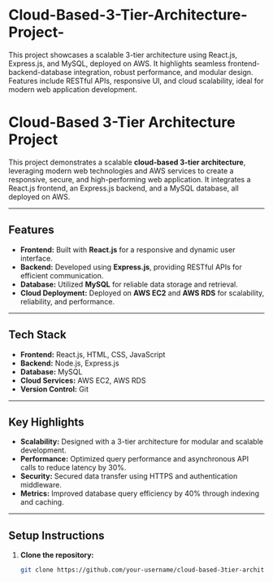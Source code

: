 # Cloud-Based-3-Tier-Architecture-Project-
This project showcases a scalable 3-tier architecture using React.js, Express.js, and MySQL, deployed on AWS. It highlights seamless frontend-backend-database integration, robust performance, and modular design. Features include RESTful APIs, responsive UI, and cloud scalability, ideal for modern web application development.
# Cloud-Based 3-Tier Architecture Project

This project demonstrates a scalable **cloud-based 3-tier architecture**, leveraging modern web technologies and AWS services to create a responsive, secure, and high-performing web application. It integrates a React.js frontend, an Express.js backend, and a MySQL database, all deployed on AWS.

---

## Features

- **Frontend:** Built with **React.js** for a responsive and dynamic user interface.
- **Backend:** Developed using **Express.js**, providing RESTful APIs for efficient communication.
- **Database:** Utilized **MySQL** for reliable data storage and retrieval.
- **Cloud Deployment:** Deployed on **AWS EC2** and **AWS RDS** for scalability, reliability, and performance.

---

## Tech Stack

- **Frontend:** React.js, HTML, CSS, JavaScript
- **Backend:** Node.js, Express.js
- **Database:** MySQL
- **Cloud Services:** AWS EC2, AWS RDS
- **Version Control:** Git

---

## Key Highlights

- **Scalability:** Designed with a 3-tier architecture for modular and scalable development.
- **Performance:** Optimized query performance and asynchronous API calls to reduce latency by 30%.
- **Security:** Secured data transfer using HTTPS and authentication middleware.
- **Metrics:** Improved database query efficiency by 40% through indexing and caching.

---

## Setup Instructions

1. **Clone the repository:**
   ```bash
   git clone https://github.com/your-username/cloud-based-3tier-architecture.git
